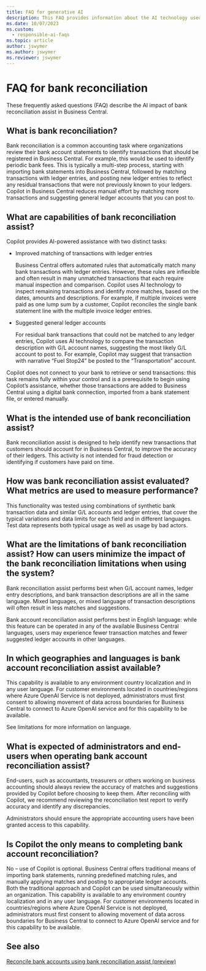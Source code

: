 ```yaml
---
title: FAQ for generative AI
description: This FAQ provides information about the AI technology used in Business Central, along with key considerations and details about how AI is used, how it was tested and evaluated, and any specific limitations.
ms.date: 10/07/2023
ms.custom: 
  - responsible-ai-faqs
ms.topic: article
author: jswymer
ms.author: jswymer
ms.reviewer: jswymer
---
```


# FAQ for bank reconciliation

These frequently asked questions (FAQ) describe the AI impact of bank reconciliation assist in Business Central.

## What is bank reconciliation?

Bank reconciliation is a common accounting task where organizations review their bank account statements to identify transactions that should be registered in Business Central. For example, this would be used to identify periodic bank fees. This is typically a multi-step process, starting with importing bank statements into Business Central, followed by matching transactions with ledger entries, and posting new ledger entries to reflect any residual transactions that were not previously known to your ledgers. Copilot in Business Central reduces manual effort by matching more transactions and suggesting general ledger accounts that you can post to. 


## What are capabilities of bank reconciliation assist?

Copilot provides AI-powered assistance with two distinct tasks: 

- Improved matching of transactions with ledger entries 

   Business Central offers automated rules that automatically match many bank transactions with ledger entries. However, these rules are inflexible and often result in many unmatched transactions that each require manual inspection and comparison. Copilot uses AI technology to inspect remaining transactions and identify more matches, based on the dates, amounts and descriptions. For example, if multiple invoices were paid as one lump sum by a customer, Copilot reconciles the single bank statement line with the multiple invoice ledger entries. 

- Suggested general ledger accounts 

   For residual bank transactions that could not be matched to any ledger entries, Copilot uses AI technology to compare the transaction description with G/L account names, suggesting the most likely G/L account to post to. For example, Copilot may suggest that transaction with narrative “Fuel Stop24” be posted to the “Transportation” account. 

Copilot does not connect to your bank to retrieve or send transactions: this task remains fully within your control and is a prerequisite to begin using Copilot’s assistance, whether those transactions are added to Business Central using a digital bank connection, imported from a bank statement file, or entered manually. 

## What is the intended use of bank reconciliation assist?

Bank reconciliation assist is designed to help identify new transactions that customers should account for in Business Central, to improve the accuracy of their ledgers. This activity is not intended for fraud detection or identifying if customers have paid on time.  

## How was bank reconciliation assist evaluated? What metrics are used to measure performance?

This functionality was tested using combinations of synthetic bank transaction data and similar G/L accounts and ledger entries, that cover the typical variations and data limits for each field and in different languages. Test data represents both typical usage as well as usage by bad actors. 

## What are the limitations of bank reconciliation assist? How can users minimize the impact of the bank reconciliation limitations when using the system?

Bank reconciliation assist performs best when G/L account names, ledger entry descriptions, and bank transaction descriptions are all in the same language. Mixed languages, or mixed language of transaction descriptions will often result in less matches and suggestions. 

Bank account reconciliation assist performs best in English language: while this feature can be operated in any of the available Business Central languages, users may experience fewer transaction matches and fewer suggested ledger accounts in other languages. 

<!--

## What operational factors and settings allow for effective and responsible use of the feature?


-->
## In which geographies and languages is bank account reconciliation assist available? 

This capability is available to any environment country localization and in any user language. For customer environments located in countries/regions where Azure OpenAI Service is not deployed, administrators must first consent to allowing movement of data across boundaries for Business Central to connect to Azure OpenAI service and for this capability to be available. 

See limitations for more information on language.  

## What is expected of administrators and end-users when operating bank account reconciliation assist? 

End-users, such as accountants, treasurers or others working on business accounting should always review the accuracy of matches and suggestions provided by Copilot before choosing to keep them. After reconciling with Copilot, we recommend reviewing the reconciliation test report to verify accuracy and identify any discrepancies. 

Administrators should ensure the appropriate accounting users have been granted access to this capability. 

## Is Copilot the only means to completing bank account reconciliation? 

No – use of Copilot is optional. Business Central offers traditional means of importing bank statements, running predefined matching rules, and manually applying matches and posting to appropriate ledger accounts. Both the traditional approach and Copilot can be used simultaneously within an organization. 
This capability is available to any environment country localization and in any user language. For customer environments located in countries/regions where Azure OpenAI Service is not deployed, administrators must first consent to allowing movement of data across boundaries for Business Central to connect to Azure OpenAI service and for this capability to be available. 

## See also

[Reconcile bank accounts using bank reconciliation assist (preview)](bank-reconciliation-with-copilot.md)
